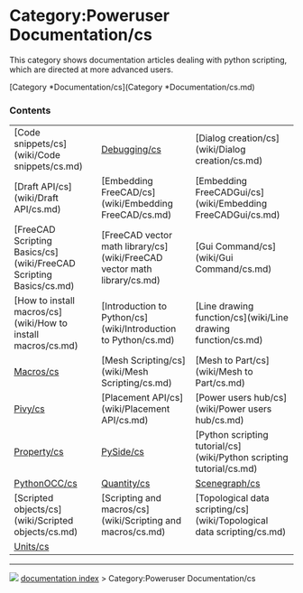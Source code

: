 # Category:Poweruser Documentation/cs
This category shows documentation articles dealing with python scripting, which are directed at more advanced users.

[Category   *Documentation/cs](Category   *Documentation/cs.md)

### Contents

|     |     |     |
| --- | --- | --- |
| [Code snippets/cs](wiki/Code snippets/cs.md) | [Debugging/cs](wiki/Debugging/cs.md) | [Dialog creation/cs](wiki/Dialog creation/cs.md) |
| [Draft API/cs](wiki/Draft API/cs.md) | [Embedding FreeCAD/cs](wiki/Embedding FreeCAD/cs.md) | [Embedding FreeCADGui/cs](wiki/Embedding FreeCADGui/cs.md) |
| [FreeCAD Scripting Basics/cs](wiki/FreeCAD Scripting Basics/cs.md) | [FreeCAD vector math library/cs](wiki/FreeCAD vector math library/cs.md) | [Gui Command/cs](wiki/Gui Command/cs.md) |
| [How to install macros/cs](wiki/How to install macros/cs.md) | [Introduction to Python/cs](wiki/Introduction to Python/cs.md) | [Line drawing function/cs](wiki/Line drawing function/cs.md) |
| [Macros/cs](wiki/Macros/cs.md) | [Mesh Scripting/cs](wiki/Mesh Scripting/cs.md) | [Mesh to Part/cs](wiki/Mesh to Part/cs.md) |
| [Pivy/cs](wiki/Pivy/cs.md) | [Placement API/cs](wiki/Placement API/cs.md) | [Power users hub/cs](wiki/Power users hub/cs.md) |
| [Property/cs](wiki/Property/cs.md) | [PySide/cs](wiki/PySide/cs.md) | [Python scripting tutorial/cs](wiki/Python scripting tutorial/cs.md) |
| [PythonOCC/cs](wiki/PythonOCC/cs.md) | [Quantity/cs](wiki/Quantity/cs.md) | [Scenegraph/cs](wiki/Scenegraph/cs.md) |
| [Scripted objects/cs](wiki/Scripted objects/cs.md) | [Scripting and macros/cs](wiki/Scripting and macros/cs.md) | [Topological data scripting/cs](wiki/Topological data scripting/cs.md) |
| [Units/cs](wiki/Units/cs.md) |



---
![](images/Right_arrow.png) [documentation index](../README.md) > Category:Poweruser Documentation/cs

